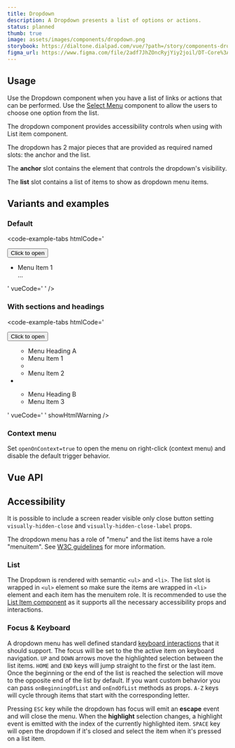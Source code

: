 ```yaml
---
title: Dropdown
description: A Dropdown presents a list of options or actions.
status: planned
thumb: true
image: assets/images/components/dropdown.png
storybook: https://dialtone.dialpad.com/vue/?path=/story/components-dropdown--default
figma_url: https://www.figma.com/file/2adf7JhZOncRyjYiy2joil/DT-Core%3A-Components-7?node-id=10732%3A69099
---
```


<code-well-header>
  <dt-dropdown navigation-type="arrow-keys">
    <template #anchor="{ attrs }">
      <dt-button v-bind="attrs">
        Click to open
      </dt-button>
    </template>
    <template #list="{ close }">
      <dt-list-item-group
        heading-class="d-py4 d-px8 d-fw-semibold d-c-default"
        heading="Menu Heading A"
      >
        <dt-list-item
          role="menuitem"
          navigation-type="arrow-keys"
          @click="close"
        >
          Menu Item 1
        </dt-list-item>
        <dt-dropdown-separator />
        <dt-list-item
          role="menuitem"
          navigation-type="arrow-keys"
          @click="close"
        >
          Menu Item 2
        </dt-list-item>
      </dt-list-item-group>
      <dt-dropdown-separator />
      <dt-list-item-group
        heading-class="d-py4 d-px8 d-fw-semibold d-c-default"
        heading="Menu Heading B"
      >
        <dt-list-item
          role="menuitem"
          navigation-type="arrow-keys"
          @click="close"
        >
          Menu Item 3
        </dt-list-item>
      </dt-list-item-group>
    </template>
  </dt-dropdown>
</code-well-header>

## Usage

Use the Dropdown component when you have a list of links or actions that can be performed. Use the [Select Menu](/components/select-menu.html) component to allow the users to choose one option from the list.

The dropdown component provides accessibility controls when using with List item component.

The dropdown has 2 major pieces that are provided as required named slots: the anchor and the list.

The **anchor** slot contains the element that controls the dropdown's visibility.

The **list** slot contains a list of items to show as dropdown menu items.

## Variants and examples

### Default

<code-well-header>
  <dt-dropdown navigation-type="arrow-keys">
    <template #anchor="{ attrs }">
      <dt-button v-bind="attrs">
        Click to open
      </dt-button>
    </template>
    <template #list="{ close }">
      <dt-list-item
        v-for="(item) in items"
        :key="item.id"
        role="menuitem"
        :navigation-type="arrow-keys"
        @click="close"
      >
        {{ item.name }}
      </dt-list-item>
    </template>
  </dt-dropdown>
</code-well-header>

<code-example-tabs
htmlCode='
<div>
  <div class="d-popover">
    <div id="DtPopover__anchor2">
      <button class="base-button__button d-btn d-btn--primary">
        <span class="d-btn__label base-button__label"> Click to open </span>
      </button>
    </div>
  </div>
</div>
<div class="tippy-box d-ps-absolute" data-tippy-root="" id="tippy-13" data-popper-placement="bottom" style="...">
  <div id="dt7" role="menu" aria-hidden="false" aria-labelledby="DtPopover__anchor8" aria-modal="false" class="d-popover__dialog d-popover__dialog--modal" tabindex="-1" style="...">
    <div class="d-popover__content">
      <ul id="dt6" class="d-dropdown-list d-py0">
        <li class="dt-list-item" tabindex="-1" role="menuitem" aria-selected="false">
          <div class="dt-item-layout">
            <section class="dt-item-layout--content">
              <div class="dt-item-layout--title">Menu Item 1</div>
            </section>
          </div>
        </li>
        ...
      </ul>
    </div>
  </div>
</div>
'
vueCode='
<dt-dropdown navigation-type="arrow-keys">
  <template #anchor="{ attrs }">
    <dt-button v-bind="attrs">
      Click to open
    </dt-button>
  </template>
  <template #list="{ close }">
    <dt-list-item
      v-for="(item) in items"
      :key="item.id"
      role="menuitem"
      :navigation-type="arrow-keys"
      @click="close"
    >
      {{ item.name }}
    </dt-list-item>
  </template>
</dt-dropdown>
'
/>

### With sections and headings

<code-well-header>
  <dt-dropdown navigation-type="arrow-keys">
    <template #anchor="{ attrs }">
      <dt-button v-bind="attrs">
        Click to open
      </dt-button>
    </template>
    <template #list="{ close }">
      <dt-list-item-group
        heading-class="d-py4 d-px8 d-fw-semibold d-c-default"
        heading="Menu Heading A"
      >
        <dt-list-item
          role="menuitem"
          navigation-type="arrow-keys"
          @click="close"
        >
          Menu Item 1
        </dt-list-item>
        <dt-dropdown-separator />
        <dt-list-item
          role="menuitem"
          navigation-type="arrow-keys"
          @click="close"
        >
          Menu Item 2
        </dt-list-item>
      </dt-list-item-group>
      <dt-dropdown-separator />
      <dt-list-item-group
        heading-class="d-py4 d-px8 d-fw-semibold d-c-default"
        heading="Menu Heading B"
      >
        <dt-list-item
          role="menuitem"
          navigation-type="arrow-keys"
          @click="close"
        >
          Menu Item 3
        </dt-list-item>
      </dt-list-item-group>
    </template>
  </dt-dropdown>
</code-well-header>

<code-example-tabs
htmlCode='
<div>
  <div class="d-popover">
    <div id="DtPopover__anchor2">
      <button class="base-button__button d-btn d-btn--primary">
        <span class="d-btn__label base-button__label"> Click to open </span>
      </button>
    </div>
  </div>
</div>
<div class="tippy-box d-ps-absolute" data-tippy-root="" id="tippy-13" data-popper-placement="bottom" style="...">
  <div id="dt7" role="menu" aria-hidden="false" aria-labelledby="DtPopover__anchor8" aria-modal="false" class="d-popover__dialog d-popover__dialog--modal" tabindex="-1" style="...">
    <div class="d-popover__content">
      <ul id="dt6" class="d-dropdown-list d-py0">
        <ul id="dt16" class="d-list-item-group" role="group" aria-labelledby="dt16-heading">
          <li id="dt16-heading" role="presentation" class="dt-dropdown-list--header d-py4 d-px8 d-fw-semibold d-c-default">Menu Heading A</li>
          <li id="dt17" class="dt-list-item dt-list-item--static" tabindex="-1" role="listitem">
            <div class="dt-item-layout">
              <section class="dt-item-layout--content">
                <div class="dt-item-layout--title">
                  Menu Item 1
                </div>
              </section>
            </div>
          </li>
          <li aria-hidden="true" class="dt-list-separator"></li>
          <li id="dt18" class="dt-list-item dt-list-item--static" tabindex="-1" role="listitem">
            <div class="dt-item-layout">
              <section class="dt-item-layout--content">
                <div class="dt-item-layout--title">
                  Menu Item 2
                </div>
              </section>
            </div>
          </li>
        </ul>
        <li aria-hidden="true" class="dt-list-separator"></li>
        <ul id="dt19" class="d-list-item-group" role="group" aria-labelledby="dt19-heading">
          <li id="dt19-heading" role="presentation" class="dt-dropdown-list--header d-py4 d-px8 d-fw-semibold d-c-default">Menu Heading B</li>
          <li id="dt20" class="dt-list-item dt-list-item--static" tabindex="-1" role="listitem">
            <div class="dt-item-layout">
              <section class="dt-item-layout--content">
                <div class="dt-item-layout--title">
                  Menu Item 3
                </div>
              </section>
            </div>
          </li>
        </ul>
      </ul>
    </div>
  </div>
</div>
'
vueCode='
<dt-dropdown navigation-type="arrow-keys">
  <template #anchor="{ attrs }">
    <dt-button v-bind="attrs">
      Click to open
    </dt-button>
  </template>
  <template #list="{ close }">
    <dt-list-item-group
      heading-class="d-py4 d-px8 d-fw-semibold d-c-default"
      heading="Menu Heading A"
    >
      <dt-list-item
        role="menuitem"
        navigation-type="arrow-keys"
        @click="close"
      >
        Menu Item 1
      </dt-list-item>
      <dt-dropdown-separator />
      <dt-list-item
        role="menuitem"
        navigation-type="arrow-keys"
        @click="close"
      >
        Menu Item 2
      </dt-list-item>
    </dt-list-item-group>
    <dt-dropdown-separator />
    <dt-list-item-group
      heading-class="d-py4 d-px8 d-fw-semibold d-c-default"
      heading="Menu Heading B"
    >
      <dt-list-item
        role="menuitem"
        navigation-type="arrow-keys"
        @click="close"
      >
        Menu Item 3
      </dt-list-item>
    </dt-list-item-group>
  </template>
</dt-dropdown>
'
showHtmlWarning />

### Context menu

Set `openOnContext=true` to open the menu on right-click (context menu) and disable the default trigger behavior.

<code-well-header>
  <dt-dropdown navigation-type="arrow-keys" :open-on-context="true">
    <template #anchor="{ attrs }">
      <div
        v-bind="attrs"
        class="d-ba d-bas-dashed d-w264 d-py48 d-ta-center d-bgc-black-300"
      >
        Right click to open
      </div>
    </template>
    <template #list="{ close }">
      <dt-list-item
        v-for="(item) in items"
        :key="item.id"
        role="menuitem"
        :navigation-type="arrow-keys"
        @click="close"
      >
        {{ item.name }}
      </dt-list-item>
    </template>
  </dt-dropdown>
</code-well-header>

<code-example-tabs
vueCode='
<dt-dropdown navigation-type="arrow-keys" :open-on-context="true">
  <template #anchor="{ attrs }">
    <div
      v-bind="attrs"
      class="d-ba d-bas-dashed d-w264 d-py48 d-ta-center d-bgc-black-300"
    >
      Right click to open
    </div>
  </template>
  <template #list="{ close }">
    <dt-list-item
      v-for="(item) in items"
      :key="item.id"
      role="menuitem"
      :navigation-type="arrow-keys"
      @click="close"
    >
      {{ item.name }}
    </dt-list-item>
  </template>
</dt-dropdown>
'
/>

## Vue API

<component-vue-api component-name="dropdown" />

## Accessibility

It is possible to include a screen reader visible only close button setting `visually-hidden-close` and `visually-hidden-close-label` props.

The dropdown menu has a role of "menu" and the list items have a role "menuitem". See [W3C guidelines](https://www.w3.org/WAI/ARIA/apg/#menubutton) for more information.

### List

The Dropdown is rendered with semantic `<ul>` and `<li>`. The list slot is wrapped in `<ul>` element so make sure the items are wrapped in `<li>` element and each item has the menuitem role. It is recommended to use the [List Item component](/components/list-item.html) as it supports all the necessary accessibility props and interactions.

### Focus & Keyboard

A dropdown menu has well defined standard [keyboard interactions](https://www.w3.org/WAI/ARIA/apg/patterns/menu-button/examples/menu-button-links/#kbd_label) that it should support. The focus will be set to the the active item on keyboard navigation. `UP` and `DOWN` arrows move the highlighted selection between the list items. `HOME` and `END` keys will jump straight to the first or the last item. Once the beginning or the end of the list is reached the selection will move to the opposite end of the list by default. If you want custom behavior you can pass `onBeginningOfList` and `onEndOfList` methods as props. `A-Z` keys will cycle through items that start with the corresponding letter.

Pressing `ESC` key while the dropdown has focus will emit an **escape** event and will close the menu. When the **highlight** selection changes, a highlight event is emitted with the index of the currently highlighted item. `SPACE` key will open the dropdown if it's closed and select the item when it's pressed on a list item.

<script setup>
const items = [
  { name: 'Menu item 1', id: 1 },
  { name: 'Menu item 2', id: 2 },
  { name: 'Another menu item 1', id: 3 },
  { name: 'Menu item 3', id: 4 },
  { name: 'Another menu item 2', id: 5 },
];
</script>
